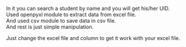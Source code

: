 In it you can search a student by name and you will get his/her UID.    
Used openpyxl module to extract data from excel file.    
And used csv module to save data in csv file.    
And rest is just simple manipulation.   

Just change the excel file and column to get it work with your excel file.


